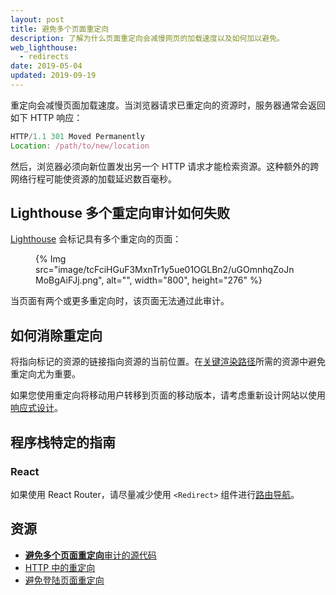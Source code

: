 ```yaml
---
layout: post
title: 避免多个页面重定向
description: 了解为什么页面重定向会减慢网页的加载速度以及如何加以避免。
web_lighthouse:
  - redirects
date: 2019-05-04
updated: 2019-09-19
---
```


重定向会减慢页面加载速度。当浏览器请求已重定向的资源时，服务器通常会返回如下 HTTP 响应：

```js
HTTP/1.1 301 Moved Permanently
Location: /path/to/new/location
```

然后，浏览器必须向新位置发出另一个 HTTP 请求才能检索资源。这种额外的跨网络行程可能使资源的加载延迟数百毫秒。

## Lighthouse 多个重定向审计如何失败

[Lighthouse](https://developer.chrome.com/docs/lighthouse/overview/) 会标记具有多个重定向的页面：

<figure>{% Img src="image/tcFciHGuF3MxnTr1y5ue01OGLBn2/uGOmnhqZoJnMoBgAiFJj.png", alt="", width="800", height="276" %}</figure>

当页面有两个或更多重定向时，该页面无法通过此审计。

## 如何消除重定向

将指向标记的资源的链接指向资源的当前位置。在[关键渲染路径](/critical-rendering-path/)所需的资源中避免重定向尤为重要。

如果您使用重定向将移动用户转移到页面的移动版本，请考虑重新设计网站以使用[响应式设计](/responsive-web-design-basics/)。

## 程序栈特定的指南

### React

如果使用 React Router，请尽量减少使用 `<Redirect>` 组件进行[路由导航](https://reacttraining.com/react-router/web/api/Redirect)。

## 资源

- [**避免多个页面重定向**审计的源代码](https://github.com/GoogleChrome/lighthouse/blob/master/core/audits/redirects.js)
- [HTTP 中的重定向](https://developer.mozilla.org/docs/Web/HTTP/Redirections)
- [避免登陆页面重定向](https://developers.google.com/speed/docs/insights/AvoidRedirects)
